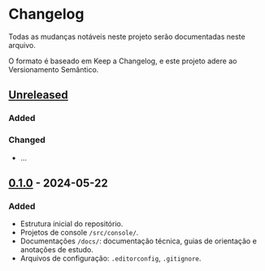 # Changelog

Todas as mudanças notáveis neste projeto serão documentadas neste arquivo.

O formato é baseado em Keep a Changelog, e este projeto adere ao Versionamento Semântico.

## [Unreleased]

### Added

### Changed

- ...

## [0.1.0] - 2024-05-22

### Added

- Estrutura inicial do repositório.
- Projetos de console `/src/console/`.
- Documentações `/docs/`: documentação técnica, guias de orientação e anotações de estudo.
- Arquivos de configuração: `.editorconfig`, `.gitignore`.

[unreleased]: https://github.com/heviane/dotnet-lab/compare/v0.1.0...HEAD
[0.1.0]: https://github.com/heviane/dotnet-lab/releases/tag/v0.1.0
